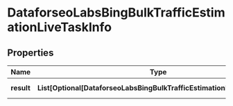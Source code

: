 # DataforseoLabsBingBulkTrafficEstimationLiveTaskInfo


## Properties

| Name | Type | Description | Notes |
|------------ | ------------- | ------------- | -------------|
**result** | **List[Optional[DataforseoLabsBingBulkTrafficEstimationLiveResultInfo]]** | array of results |[optional]|